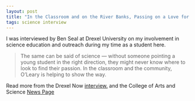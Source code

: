 ```yaml
---
layout: post
title: "In the Classroom and on the River Banks, Passing on a Love for Science"
tags: science interview
---
```


I was interviewed by Ben Seal at Drexel University on my involvement in science education and outreach during my time as a student here.

>The same can be said of science — without someone pointing a young student in the right direction, they might never know where to look to find their passion. In the classroom and the community, O’Leary is helping to show the way.

Read more from the Drexel Now [interview.](http://drexel.edu/now/archive/2017/February/Vincent-O-Leary-Science/) and the College of Arts and Science [News Page](http://drexel.edu/coas/news-events/news/2017/February/Vincent-O-Leary-Science/)